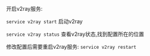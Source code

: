 开启v2ray服务:

```service v2ray start``` 启动v2ray

```service v2ray status``` 查看v2ray状态,找到配置所在的位置

修改配置后需要重启v2ray服务:
```service v2ray restart```
